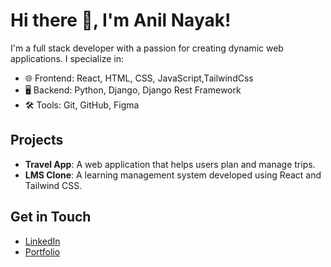 # Hi there 👋, I'm Anil Nayak!

I'm a full stack developer with a passion for creating dynamic web applications. I specialize in:

- 🌐 Frontend: React, HTML, CSS, JavaScript,TailwindCss
- 🖥 Backend: Python, Django, Django Rest Framework
- 🛠 Tools: Git, GitHub, Figma

## Projects
- **Travel App**: A web application that helps users plan and manage trips.
- **LMS Clone**: A learning management system developed using React and Tailwind CSS.

## Get in Touch
- [LinkedIn](https://www.linkedin.com/in/anil-kumar-nayak)
- [Portfolio](https://your-portfolio.com)
